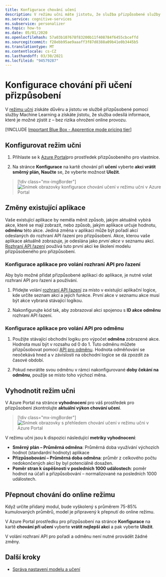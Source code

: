 ```yaml
---
title: Konfigurace chování učení
description: V režimu učni máte jistotu, že služba přizpůsobené služby a její funkce pro strojové učení a poskytuje metriky, které služba odesílá informace, které je možné zjistit z – bez rizika ohrožení online provozu.
ms.service: cognitive-services
ms.subservice: personalizer
ms.topic: how-to
ms.date: 05/01/2020
ms.openlocfilehash: 57a03b107678f83200b11f408784f6455cbceffd
ms.sourcegitcommit: f28ebb95ae9aaaff3f87d8388a09b41e0b3445b5
ms.translationtype: MT
ms.contentlocale: cs-CZ
ms.lasthandoff: 03/30/2021
ms.locfileid: "94579287"
---
```

# <a name="configure-the-personalizer-learning-behavior"></a>Konfigurace chování při učení přizpůsobení

V [režimu učni](concept-apprentice-mode.md) získáte důvěru a jistotu ve službě přizpůsobené pomocí služby Machine Learning a získáte jistotu, že služba odesílá informace, které je možné zjistit z – bez rizika ohrožení online provozu.

[!INCLUDE [Important Blue Box - Apprentice mode pricing tier](./includes/important-apprentice-mode.md)]

## <a name="configure-apprentice-mode"></a>Konfigurovat režim učni

1. Přihlaste se k [Azure Portal](https://portal.azure.com)pro prostředek přizpůsobeného pro vlastníce.

1. Na stránce **Konfigurace** na kartě chování při **učení** vyberte **akci vrátit směrný plán, Naučte** se, že vyberte možnost **Uložit**.

> [!div class="mx-imgBorder"]
> ![Snímek obrazovky konfigurace chování učení v režimu učni v Azure Portal](media/settings/configure-learning-behavior-azure-portal.png)

## <a name="changes-to-the-existing-application"></a>Změny existující aplikace

Vaše existující aplikace by neměla měnit způsob, jakým aktuálně vybírá akce, které se mají zobrazit, nebo způsob, jakým aplikace určuje hodnotu, **odměnu** této akce. Jediná změna v aplikaci může být pořadí akcí odeslaných do rozhraní API řazení pro přizpůsobení. Akce, kterou vaše aplikace aktuálně zobrazuje, je odeslána jako _první akce_ v seznamu akcí. [Rozhraní API řazení](https://westus2.dev.cognitive.microsoft.com/docs/services/personalizer-api/operations/Rank) používá tuto první akci ke školení modelu přizpůsobeného pro přizpůsobení.

### <a name="configure-your-application-to-call-the-rank-api"></a>Konfigurace aplikace pro volání rozhraní API pro řazení

Aby bylo možné přidat přizpůsobené aplikaci do aplikace, je nutné volat rozhraní API pro řazení a používání.

1. Přidejte volání [rozhraní API řazení](https://westus2.dev.cognitive.microsoft.com/docs/services/personalizer-api/operations/Rank) za místo v existující aplikační logice, kde určíte seznam akcí a jejich funkce. První akce v seznamu akce musí být akce vybraná stávající logikou.

1. Nakonfigurujte kód tak, aby zobrazoval akci spojenou s **ID akce odměnu** rozhraní API řazení.

### <a name="configure-your-application-to-call-reward-api"></a>Konfigurace aplikace pro volání API pro odměnu

1. Použijte stávající obchodní logiku pro výpočet **odměna** zobrazené akce. Hodnota musí být v rozsahu od 0 do 1. Tuto odměnu můžete přizpůsobovat pomocí [API pro odměnu](https://westus2.dev.cognitive.microsoft.com/docs/services/personalizer-api/operations/Reward). Hodnota odměňování se neočekává hned a v závislosti na obchodní logice se dá zpozdit za časové období.

1. Pokud nevrátíte svou odměnu v rámci nakonfigurované **doby čekání na odměnu**, použije se místo toho výchozí měna.

## <a name="evaluate-apprentice-mode"></a>Vyhodnotit režim učni

V Azure Portal na stránce **vyhodnocení** pro váš prostředek pro přizpůsobení zkontrolujte **aktuální výkon chování učení**.

> [!div class="mx-imgBorder"]
> ![Snímek obrazovky s přehledem chování učení v režimu učni v Azure Portal](media/settings/evaluate-apprentice-mode.png)

V režimu učni jsou k dispozici následující **metriky vyhodnocení**:
* **Směrný plán – Průměrná odměna**: Průměrná doba využívání výchozích hodnot (standardní hodnoty) aplikace
* **Přizpůsobování – Průměrná doba odměna**: průměr z celkového počtu nedokončených akcí by byl potenciálně dosažen.
* **Poměr stran k úspěšnosti v posledních 1000 událostech**: poměr hodnot na účaří a přizpůsobování – normalizované na posledních 1000 událostech.

## <a name="switch-behavior-to-online-mode"></a>Přepnout chování do online režimu

Když určíte přidaný modul, bude vyškolený s průměrem 75-85% kumulovaných průměrů, model je připravený k přepnutí do online režimu.

V Azure Portal prostředku pro přizpůsobení na stránce **Konfigurace** na kartě **chování při učení** vyberte **vrátit nejlepší akci** a pak vyberte **Uložit**.

V volání rozhraní API pro pořadí a odměnu není nutné provádět žádné změny.

## <a name="next-steps"></a>Další kroky

* [Správa nastavení modelu a učení](how-to-manage-model.md)
